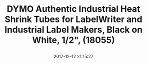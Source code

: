 ---
title: > #shorten me
  DYMO Authentic Industrial Heat Shrink Tubes for  LabelWriter and Industrial Label Makers, Black on White, 1/2", (18055)
name: >
  DYMO Authentic Industrial Heat Shrink Tubes for  LabelWriter and Industrial Label Makers, Black on White, 1/2", (18055)
date: "2017-12-12 21:15:27"
buy_now: "https://www.amazon.com/DYMO-Authentic-Industrial-LabelWriter-18055/dp/B000AN9I64?psc=1&SubscriptionId=AKIAIA5RBQIWQVTCUEUQ&tag=coldcutdeals-20&linkCode=xm2&camp=2025&creative=165953&creativeASIN=B000AN9I64"
description_markdown: >-

  - Label Cartridges for Portable Hand Held Thermal Transfer Labeling Systems offer cost effective fast and durable label solutions for all of your labeling needs.

  - Flatten Polyolefin Heat Shrink markers for highest performing temperature, chemical resistance, insulation & durability ratings

  - Preferred for wire & cable, hydraulic/pneumatic tubing labeling applications where insulated, durable & readable legends are required

  - 5 foot lengths

  - MIL-STD-2026, MIL-M-81531, SAE-DTL-23053/5 (Class 1&3) UL 224


tweet_id_str: "940691589491552256"
price: "$40.99"
list_price: "$40.99"
deal_price: "$20.05"
you_save: "$20.94 (51%)"
asin: "B000AN9I64"
image: "https://images-na.ssl-images-amazon.com/images/I/41llqBLcGtL.jpg"
---